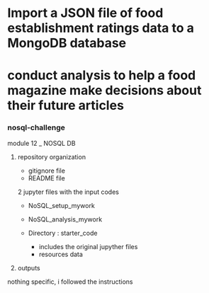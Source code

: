 # Import a JSON file of food establishment ratings data to a MongoDB database 
# conduct analysis to help a food magazine make decisions about their future articles


### nosql-challenge
module 12 _ NOSQL DB


1) repository organization
    - gitignore file
    - README file
    
    2 jupyter files with the input codes
    - NoSQL_setup_mywork
    - NoSQL_analysis_mywork
    
    
    - Directory : starter_code
        - includes the original jupyther files
        - resources data
    
2) outputs

nothing specific, i followed the instructions

